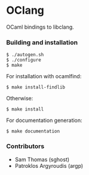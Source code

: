 # OClang
OCaml bindings to libclang.

### Building and installation

    $ ./autogen.sh
    $ ./configure
    $ make

For installation with ocamlfind:

    $ make install-findlib

Otherwise:

    $ make install

For documentation generation:

    $ make documentation

### Contributors

* Sam Thomas (sghost)
* Patroklos Argyroudis (argp)
